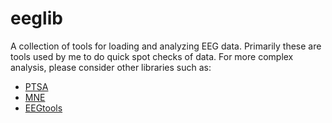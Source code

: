 # eeglib

A collection of tools for loading and analyzing EEG data. Primarily these are
tools used by me to do quick spot checks of data. For more complex analysis,
please consider other libraries such as:

* [PTSA](http://ptsa.readthedocs.io/en/latest/)
* [MNE](http://martinos.org/mne/stable/index.html)
* [EEGtools](https://github.com/breuderink/eegtools)
